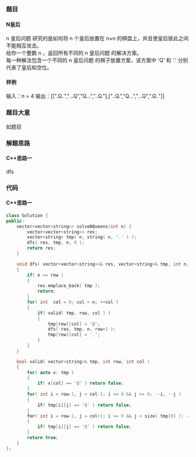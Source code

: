### 题目
#### N皇后
n 皇后问题 研究的是如何将 n 个皇后放置在 n×n 的棋盘上，并且使皇后彼此之间不能相互攻击。  
给你一个整数 n ，返回所有不同的 n 皇后问题 的解决方案。  
每一种解法包含一个不同的 n 皇后问题 的棋子放置方案，该方案中 'Q' 和 '.' 分别代表了皇后和空位。
#### 样例
输入：n = 4
输出：[[".Q..","...Q","Q...","..Q."],["..Q.","Q...","...Q",".Q.."]]
### 题目大意
如题目
### 解题思路
#### C++思路一
dfs
### 代码
#### C++思路一
```C++
class Solution {
public:
    vector<vector<string>> solveNQueens(int n) {
        vector<vector<string>> res;
        vector<string> tmp( n, string( n, '.' ) );
        dfs( res, tmp, n, 0 );
        return res;
    }

    void dfs( vector<vector<string>>& res, vector<string>& tmp, int n, int row )
    {
        if( n == row )
        {
            res.emplace_back( tmp );
            return;
        }
        for( int  col = 0; col < n; ++col )
        {
            if( valid( tmp, row, col ) )
            {
                tmp[row][col] = 'Q';
                dfs( res, tmp, n, row+1 );
                tmp[row][col] = '.';
            }
        }
    }

    bool valid( vector<string>& tmp, int row, int col )
    {
        for( auto x: tmp )
        {
            if( x[col] == 'Q' ) return false;
        }
        for( int i = row-1, j = col-1; i >= 0 && j >= 0; --i, --j )
        {
            if( tmp[i][j] == 'Q' ) return false;
        }
        for( int i = row-1, j = col+1; i >= 0 && j < size( tmp[0] ); --i, ++j )
        {
            if( tmp[i][j] == 'Q' ) return false;
        }
        return true;
    }
};
```